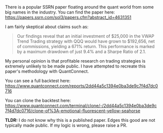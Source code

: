 There is a popular SSRN paper floating around the quant world from some big names in the industry.
You can find the paper here: https://papers.ssrn.com/sol3/papers.cfm?abstract_id=4631351

I am fairly skeptical about claims such as:

> Our findings reveal that an initial investment of $25,000 in the VWAP Trend Trading strategy with QQQ would have grown to $192,656, net of commissions, yielding a 671% return. This performance is marked by a maximum drawdown of just 9.4% and a Sharpe Ratio of 2.1.

My personal opinion is that profitable research on trading strategies is extremely unlikely to be made public.  I have attempted to recreate this paper's methodology with QuantConnect.  

You can see a full backtest here: https://www.quantconnect.com/reports/2dd44a5c1394e0ba3de9c7f4d7dc0716

You can clone the backtest here: https://www.quantconnect.com/terminal/clone/-/2dd44a5c1394e0ba3de9c7f4d7dc0716/clone-of%3A-emotional-fluorescent-yellow-seahorse

**TLDR:** 
I do not know why this is a published paper.  Edges this good are not typically made public.  If my logic is wrong, please raise a PR.
